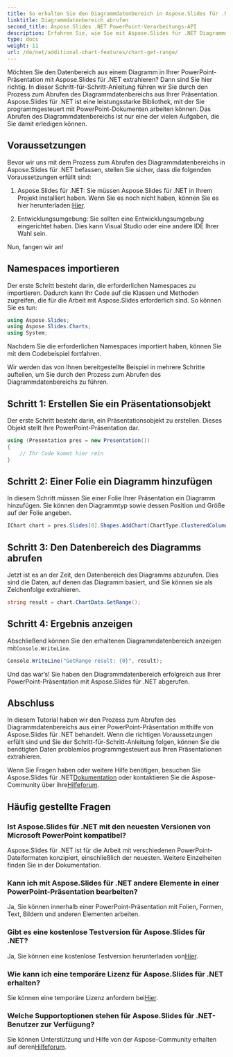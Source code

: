 ```yaml
---
title: So erhalten Sie den Diagrammdatenbereich in Aspose.Slides für .NET
linktitle: Diagrammdatenbereich abrufen
second_title: Aspose.Slides .NET PowerPoint-Verarbeitungs-API
description: Erfahren Sie, wie Sie mit Aspose.Slides für .NET Diagrammdatenbereiche aus PowerPoint-Präsentationen extrahieren. Eine Schritt-für-Schritt-Anleitung für Entwickler.
type: docs
weight: 11
url: /de/net/additional-chart-features/chart-get-range/
---
```


Möchten Sie den Datenbereich aus einem Diagramm in Ihrer PowerPoint-Präsentation mit Aspose.Slides für .NET extrahieren? Dann sind Sie hier richtig. In dieser Schritt-für-Schritt-Anleitung führen wir Sie durch den Prozess zum Abrufen des Diagrammdatenbereichs aus Ihrer Präsentation. Aspose.Slides für .NET ist eine leistungsstarke Bibliothek, mit der Sie programmgesteuert mit PowerPoint-Dokumenten arbeiten können. Das Abrufen des Diagrammdatenbereichs ist nur eine der vielen Aufgaben, die Sie damit erledigen können.

## Voraussetzungen

Bevor wir uns mit dem Prozess zum Abrufen des Diagrammdatenbereichs in Aspose.Slides für .NET befassen, stellen Sie sicher, dass die folgenden Voraussetzungen erfüllt sind:

1.  Aspose.Slides für .NET: Sie müssen Aspose.Slides für .NET in Ihrem Projekt installiert haben. Wenn Sie es noch nicht haben, können Sie es hier herunterladen:[Hier](https://releases.aspose.com/slides/net/).

2. Entwicklungsumgebung: Sie sollten eine Entwicklungsumgebung eingerichtet haben. Dies kann Visual Studio oder eine andere IDE Ihrer Wahl sein.

Nun, fangen wir an!

## Namespaces importieren

Der erste Schritt besteht darin, die erforderlichen Namespaces zu importieren. Dadurch kann Ihr Code auf die Klassen und Methoden zugreifen, die für die Arbeit mit Aspose.Slides erforderlich sind. So können Sie es tun:

```csharp
using Aspose.Slides;
using Aspose.Slides.Charts;
using System;
```

Nachdem Sie die erforderlichen Namespaces importiert haben, können Sie mit dem Codebeispiel fortfahren.

Wir werden das von Ihnen bereitgestellte Beispiel in mehrere Schritte aufteilen, um Sie durch den Prozess zum Abrufen des Diagrammdatenbereichs zu führen.

## Schritt 1: Erstellen Sie ein Präsentationsobjekt

Der erste Schritt besteht darin, ein Präsentationsobjekt zu erstellen. Dieses Objekt stellt Ihre PowerPoint-Präsentation dar.

```csharp
using (Presentation pres = new Presentation())
{
    // Ihr Code kommt hier rein
}
```

## Schritt 2: Einer Folie ein Diagramm hinzufügen

In diesem Schritt müssen Sie einer Folie Ihrer Präsentation ein Diagramm hinzufügen. Sie können den Diagrammtyp sowie dessen Position und Größe auf der Folie angeben.

```csharp
IChart chart = pres.Slides[0].Shapes.AddChart(ChartType.ClusteredColumn, 10, 10, 400, 300);
```

## Schritt 3: Den Datenbereich des Diagramms abrufen

Jetzt ist es an der Zeit, den Datenbereich des Diagramms abzurufen. Dies sind die Daten, auf denen das Diagramm basiert, und Sie können sie als Zeichenfolge extrahieren.

```csharp
string result = chart.ChartData.GetRange();
```

## Schritt 4: Ergebnis anzeigen

 Abschließend können Sie den erhaltenen Diagrammdatenbereich anzeigen mit`Console.WriteLine`.

```csharp
Console.WriteLine("GetRange result: {0}", result);
```

Und das war’s! Sie haben den Diagrammdatenbereich erfolgreich aus Ihrer PowerPoint-Präsentation mit Aspose.Slides für .NET abgerufen.

## Abschluss

In diesem Tutorial haben wir den Prozess zum Abrufen des Diagrammdatenbereichs aus einer PowerPoint-Präsentation mithilfe von Aspose.Slides für .NET behandelt. Wenn die richtigen Voraussetzungen erfüllt sind und Sie der Schritt-für-Schritt-Anleitung folgen, können Sie die benötigten Daten problemlos programmgesteuert aus Ihren Präsentationen extrahieren.

Wenn Sie Fragen haben oder weitere Hilfe benötigen, besuchen Sie Aspose.Slides für .NET[Dokumentation](https://reference.aspose.com/slides/net/) oder kontaktieren Sie die Aspose-Community über ihre[Hilfeforum](https://forum.aspose.com/).

## Häufig gestellte Fragen

### Ist Aspose.Slides für .NET mit den neuesten Versionen von Microsoft PowerPoint kompatibel?
Aspose.Slides für .NET ist für die Arbeit mit verschiedenen PowerPoint-Dateiformaten konzipiert, einschließlich der neuesten. Weitere Einzelheiten finden Sie in der Dokumentation.

### Kann ich mit Aspose.Slides für .NET andere Elemente in einer PowerPoint-Präsentation bearbeiten?
Ja, Sie können innerhalb einer PowerPoint-Präsentation mit Folien, Formen, Text, Bildern und anderen Elementen arbeiten.

### Gibt es eine kostenlose Testversion für Aspose.Slides für .NET?
 Ja, Sie können eine kostenlose Testversion herunterladen von[Hier](https://releases.aspose.com/).

### Wie kann ich eine temporäre Lizenz für Aspose.Slides für .NET erhalten?
 Sie können eine temporäre Lizenz anfordern bei[Hier](https://purchase.aspose.com/temporary-license/).

### Welche Supportoptionen stehen für Aspose.Slides für .NET-Benutzer zur Verfügung?
 Sie können Unterstützung und Hilfe von der Aspose-Community erhalten auf deren[Hilfeforum](https://forum.aspose.com/).